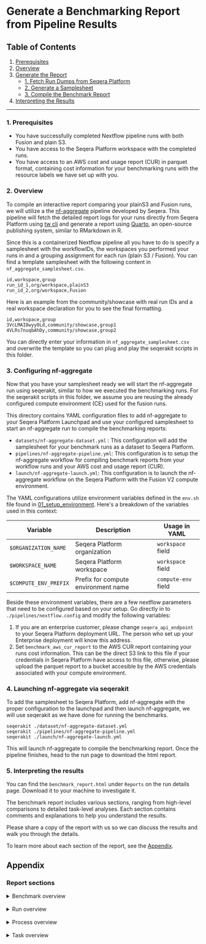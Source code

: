# Generate a Benchmarking Report from Pipeline Results

## Table of Contents
1. [Prerequisites](#1-prerequisites)
2. [Overview](#2-overview)
3. [Generate the Report](#3-generate-the-report)
   - [1. Fetch Run Dumps from Seqera Platform](#1-fetch-run-dumps-from-seqera-platform)
   - [2. Generate a Samplesheet](#2-generate-a-samplesheet)
   - [3. Compile the Benchmark Report](#3-compile-the-benchmark-report)
4. [Interpreting the Results](#4-interpreting-the-results)

---


### 1. Prerequisites

- You have successfully completed Nextflow pipeline runs with both Fusion and plain S3.
- You have access to the Seqera Platform workspace with the completed runs.
- You have access to an AWS cost and usage report (CUR) in parquet format, containing cost information for your benchmarking runs with the resource labels we have set up with you.

### 2. Overview
To compile an interactive report comparing your plainS3 and Fusion runs, we will utilize a the [nf-aggregate](https://github.com/seqeralabs/nf-aggregate) pipeline developed by Seqera. This pipeline will fetch the detailed report logs for your runs directly from Seqera Platform using [tw cli](https://github.com/seqeralabs/tower-cli) and generate a report using [Quarto](https://quarto.org/), an open-source publishing system, similar to RMarkdown in R. 

Since this is a containerized Nextflow pipeline all you have to do is specify a samplesheet with the workflowIDs, the workspaces you performed your runs in and a grouping assignment for each run (plain S3 / Fusion). You can find a template samplesheet with the following content in `nf_aggregate_samplesheet.csv`.

```
id,workspace,group
run_id_1,org/workspace,plainS3
run_id_2,org/workspace,Fusion
```

Here is an example from the community/showcase with real run IDs and a real workspace declaration for you to see the final formatting.

```
id,workspace,group
3VcLMAI8wyy0Ld,community/showcase,group1
4VLRs7nuqbAhDy,community/showcase,group2
```

You can directly enter your information in `nf_aggregate_samplesheet.csv` and overwrite the template so you can plug and play the seqerakit scripts in this folder.

### 3. Configuring nf-aggregate
Now that you have your samplesheet ready we will start the nf-aggregate run using seqerakit, similar to how we executed the benchmarking runs. For the seqerakit scripts in this folder, we assume you are reusing the already configured compute environment (CE) used for the fusion runs.

This directory contains YAML configuration files to add nf-aggregate to your Seqera Platform Launchpad and use your configured samplesheet to start an nf-aggregate run to compile the benchmarking reports:

- `datasets/nf-aggregate-dataset.yml` : This configuration will add the samplesheet for your benchmark runs as a dataset to Seqera Platform.
- `pipelines/nf-aggregate-pipeline.yml`: This configuration is to setup the nf-aggregate workflow for compiling benchmark reports from your workflow runs and your AWS cost and usage report (CUR).
- `launch/nf-aggregate-launch.yml`: This configuration is to launch the nf-aggregate workflow on the Seqera Platform with the Fusion V2 compute environment.

The YAML configurations utilize environment variables defined in the `env.sh` file found in [01_setup_environment](../01_setup_environment/env.sh). Here's a breakdown of the variables used in this context:

| Variable | Description | Usage in YAML |
|----------|-------------|---------------|
| `$ORGANIZATION_NAME` | Seqera Platform organization | `workspace` field |
| `$WORKSPACE_NAME` | Seqera Platform workspace | `workspace` field |
| `$COMPUTE_ENV_PREFIX` | Prefix for compute environment name | `compute-env` field |

Beside these environment variables, there are a few nextflow parameters that need to be configured based on your setup. Go directly in to `./pipelines/nextflow.config` and modify the following variables:

1) If you are an enterprise customer, please change `seqera_api_endpoint` to your Seqera Platform deployment URL. The person who set up your Enterprise deployment will know this address.
2) Set `benchmark_aws_cur_report` to the AWS CUR report containing your runs cost information. This can be the direct S3 link to this file if your credentials in Seqera Platform have access to this file, otherwise, please upload the parquet report to a bucket accesible by the AWS credentials associated with your compute environment.

### 4. Launching nf-aggregate via seqerakit

To add the samplesheet to Seqera Platform, add nf-aggregate with the proper configuration to the launchpad and then launch nf-aggregate, we will use seqerakit as we have done for running the benchmarks.

```shell
seqerakit ./dataset/nf-aggregate-dataset.yml
seqerakit ./pipelines/nf-aggregate-pipeline.yml
seqerakit ./launch/nf-aggregate-launch.yml
```

This will launch nf-aggregate to compile the benchmarking report. Once the pipeline finishes, head to the run page to download the html report.


### 5. Interpreting the results

You can find the `benchmark_report.html` under `Reports` on the run details page. Download it to your machine to investigate it.

The benchmark report includes various sections, ranging from high-level comparisons to detailed task-level analyses. Each section contains comments and explanations to help you understand the results.

Please share a copy of the report with us so we can discuss the results and walk you through the details.


To learn more about each section of the report, see the [Appendix](#report-sections).

## Appendix

### Report sections

<details>
<summary>Benchmark overview</summary>
This section provides a general overview of the pipeline run IDs used in the report for each group. If a `runUrl` is found in the logs, the run IDs will be clickable links. Please note that access to the specific Seqera Platform deployment and workspace is required for these links to work.
</details>
<br>

<details>
<summary>Run overview</summary>
This section contains detailed information about the runs included in the report. It features a sortable and filterable table with technical details such as version numbers for pipelines and Nextflow, as well as information about the compute environment setup. Below the table, bar plots provide a visual comparison of key performance characteristics at the pipeline level.
</details>
<br>

<details>
<summary>Process overview</summary>
This section presents an overview of run times, combining both staging time and real execution time for all processes. It displays the mean run time, with one standard deviation range around the mean for each task.
</details>
<br>
<details>
<summary>Task overview</summary>
This section provides insights into instance type usage and task staging and execution times.

- **Task Instance Usage**: This subsection shows the number of tasks that ran on different instance types during pipeline runs, allowing for quick comparisons of instance type usage between groups. Users can hover over the stacked bar plots to view the detailed distribution of instance types and can use the legend to highlight or hide specific instance types.

  - **Task metrics**: The plots show pairwise correlations between the plainS3 run and the Fusion run for both staging time (staging in and staging out) and real execution time. The dashed diagonal line represents perfect correlation between the two runs, meaning that if the tasks in both runs were exactly the same, all points would lie on the diagonal line.